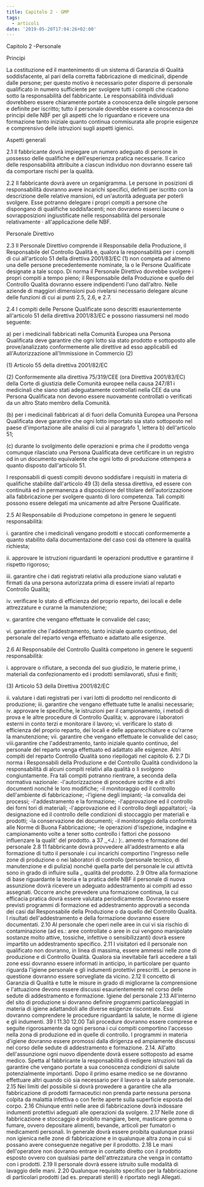 ```yaml
---
title: Capitolo 2 - GMP
tags:
  - articoli
date: '2019-05-20T17:04:26+02:00'
---
```

Capitolo 2 -Personale 

Principi 

La costituzione ed il mantenimento di un sistema di Garanzia di Qualità soddisfacente, al pari della corretta fabbricazione di medicinali, dipende dalle persone; per questo motivo è necessario poter disporre di personale qualificato in numero sufficiente per svolgere tutti i compiti che ricadono sotto la responsabilità del fabbricante. Le responsabilità individuali dovrebbero essere chiaramente portate a conoscenza delle singole persone e definite per iscritto; tutto il personale dovrebbe essere a conoscenza dei principi delle NBF per gli aspetti che lo riguardano e ricevere una formazione tanto iniziale quanto continua commisurata alle proprie esigenze e comprensivo delle istruzioni sugli aspetti igienici. 

Aspetti generali

2.1 Il fabbricante dovrà impiegare un numero adeguato di persone in µossesso delle qualifiche e dell'esperienza pratica necessarie. Il carico delle responsabilità attribuite a ciascun individuo non dovranno essere tali da comportare rischi per la qualità. 

2.2 Il fabbricante dovrà avere un organigramma. Le persone in posizioni di responsabilità dovranno avere incarichi specifici, definiti per iscritto con la descrizione delle relative mansioni, ed un'autorità adeguata per poterli svolgere. Esse potranno delegare i propri compiti a persone che dispongano di qualifiche soddisfacenti; non dovranno esserci lacune o sovrapposizioni ingiustificate nelle responsabilità del personale relativamente · all'applicazione delle NBF. 

Personale Direttivo 

2.3 Il Personale Direttivo comprende il Responsabile della Produzione, il Responsabile del Controllo Qualità e, qualora la responsabilità per i compiti di cui all'articolo 51 della direttiva 2001/83/EC (1) non competa ad almeno una delle persone precedentemente nominate, la o le Persone Qualificate designate a tale scopo. Di norma il Personale Direttivo dovrebbe svolgere i propri compiti a tempo pieno; il Responsabile della Produzione e quello del Controllo Qualità dovranno essere indipendenti l'uno dall'altro. Nelle aziende di maggiori dimensioni può rivelarsi necessario delegare alcune delle funzioni di cui ai punti 2.5, 2.6, e 2.7. 

2.4 I compiti delle Persone Qualificate sono descritti esaurientemente all'articolo 51 della direttiva 2001/83/EC e possono riassumersi nel modo seguente: 

a) per i medicinali fabbricati nella Comunità Europea una Persona Qualificata deve garantire che ogni lotto sia stato prodotto e sottoposto alle prove/analizzato conformemente alle direttive ad esso applicabili ed all'Autorizzazione all'Immissione in Commercio (2)

(1) Articolo 55 della direttiva 2001/82/EC 

(2) Conformemente alla direttiva 75/319/CEE (ora Direttiva 2001/83/EC) della Corte di giustizia delle Comunità europee nella causa 247/81 i medicinali che siano stati adeguatamente controllati nella CEE da una Persona Qualificata non devono essere nuovamente controllati o verificati da un altro Stato membro della Comunità. 

(b) per i medicinali fabbricati al di fuori della Comunità Europea una Persona Qualificata deve garantire che ogni lotto importato sia stato sottoposto nel paese d'importazione alle analisi di cui al paragrafo 1, lettera b) dell'articolo 51; 

(c) durante lo svolgimento delle operazioni e prima che il prodotto venga comunque rilasciato una Persona Qualificata deve certificare in un registro od in un documento equivalente che ogni lotto di produzione ottempera a quanto disposto dall'articolo 51. 

I responsabili di questi compiti devono soddisfare i requisiti in materia di qualifiche stabilite dall'articolo 49 (3) della stessa direttiva, ed essere con continuità ed in permanenza a disposizione del titolare dell'autorizzazione alla fabbricazione per svolgere quanto di loro competenza. Tali compiti possono essere delegati ma unicamente ad altre Persone Qualificate. 

2.5 Al Responsabile di Produzione competono in genere le seguenti responsabilità: 

i. garantire che i medicinali vengano prodotti e stoccati conformemente a quanto stabilito dalla documentazione del caso così da ottenere la qualità richiesta; 

ii. approvare le istruzioni riguardanti le operazioni produttive e garantirne il rispetto rigoroso; 

iii. garantire che i dati registrati relativi alla produzione siano valutati e firmati da una persona autorizzata prima di essere inviati al reparto Controllo Qualità; 

iv. verificare lo stato di efficienza del proprio reparto, dei locali e delle attrezzature e curarne la manutenzione; 

v. garantire che vengano effettuate le convalide del caso; 

vi. garantire che l'addestramento, tanto iniziale quanto continuo, del personale del reparto venga effettuato e adattato alle esigenze. 

2.6 Al Responsabile del Controllo Qualità competono in genere le seguenti responsabilità: 

i. approvare o rifiutare, a seconda del suo giudizio, le materie prime, i materiali da confezionamento ed i prodotti semilavorati, sfusi e finiti; 

(3) Articolo 53 della Direttiva 2001/82/EC 

ii. valutare i dati registrati per i vari lotti di prodotto nel rendiconto di produzione; iii. garantire che vengano effettuate tutte le analisi necessarie; iv. approvare le specifiche, le istruzioni per il campionamento, i metodi di prova e le altre procedure di Controllo Qualità; v. approvare i laboratori esterni in conto terzi e monitorare il lavoro; vi. verificare lo stato di efficienza del proprio reparto, dei locali e delle apparecchiature e cu'rarne la manutenzione; vii. garantire che vengano effettuate le convalide del caso; viii.garantire che l'addestramento, tanto iniziale quanto continuo, del personale del reparto venga effettuato ed adattato alle esigenze. Altri compiti del reparto Controllo Qualità sono riepilogati nel capitolo 6. 2.7 Di norma i Responsabili della Produzione e del Controllo Qualità condividono la responsabilità di alcuni compiti relativi alla qualità o li svolgono congiuntamente. Fra tali compiti potranno rientrare, a seconda della normativa nazionale: -l'autorizzazione di procedure scritte e di altri documenti nonché le loro modifiche; -il monitoraggio ed il controllo dell'ambiente di fabbricazione; -l'igiene degli impianti; -la convalida dei processi; -l'addestramento e la formazione; -l'approvazione ed il controllo dei forni tori di materiali; -l'approvazione ed il controllo degli appaltatori; -la designazione ed il controllo delle condizioni di stoccaggio per materiali e prodotti; -la conservazione dei documenti; -il monitoraggio della conformità alle Norme di Buona Fabbricazione; -le operazioni d'ispezione, indagine e campionamento volte a tener sotto controllo i fattori che possono influenzare la qualit' del prodotto. a 37 ,,<J.: }:. amento e formazione del personale 2.8 11 fabbricante dovrà provvedere all'addestramento e alla formazione di tutto il personale i cui incarichi comportino l'ingresso nelle zone di produzione o nei laboratori di controllo (personale tecnico, di manutenzione e di pulizia) nonché quella parte del personale le cui attività sono in grado di influire sulla _ qualità del prodotto. 2.9 Oltre alla formazione di base riguardante la teoria e la pratica delle NBF il personale di nuova assunzione dovrà ricevere un adeguato addestramento ai compiti ad esso assegnati. Occorre anche prevedere una formazione continua, la cui efficacia pratica dovrà essere valutata periodicamente. Dovranno essere previsti programmi di formazione ed addestramento approvati a seconda dei casi dal Responsabile della Produzione o da quello del Controllo Qualità. I risultati dell'addestramento e della formazione dovranno essere documentati. 2.10 Al personale che operi nelle aree in cui vi sia rischio di contaminazione (ad es.: aree controllate o aree in cui vengono manipolate sostanze molto attive, tossiche, infettive o sensibilizzanti) dovrà essere impartito un addestramento specifico. 2.11 I visitatori ed il personale non qualificato non dovranno, in linea di massima, essere ammessi nelle zone di produzione e di Controllo Qualità. Qualora sia inevitabile farli accedere a tali zone essi dovranno essere informati in anticipo, in particolare per quanto riguarda l'igiene personale e gli indumenti protettivi prescritti. Le persone in questione dovranno essere sorvegliate da vicino. 2.12 Il concetto di Garanzia di Qualità e tutte le misure in grado di migliorarne la comprensione e l'attuazione devono essere discussi esaurientemente nel corso delle sedute di addestramento e formazione. Igiene del personale 2.13 All'interno del sito di produzione si dovranno definire programmi particolareggiati in materia di igiene adattandoli alle diverse esigenze riscontrate. Essi dovranno comprendere le procedure riguardanti la salute, le norme di igiene e gli indumenti. 39 I 11.30 12.00 Tali procedure dovranno essere comprese e seguite rigorosamente da ogni persona i cui compiti comportino l'accesso nella zona di produzione ed in quelle di controllo. I programmi in materia d'igiene dovranno essere promossi dalla dirigenza ed ampiamente discussi nel corso delle sedute di addestramento e formazione. 2.14. All'atto dell'assunzione ogni nuovo dipendente dovrà essere sottoposto ad esame medico. Spetta al fabbricante la responsabilità di redigere istruzioni tali da garantire che vengano portate a sua conoscenza condizioni di salute potenzialmente importanti. Dopo il primo esame medico se ne dovranno effettuare altri quando ciò sia necessario per il lavoro e la salute personale. 2.15 Nei limiti del possibile si dovrà prowedere a garantire che alla fabbricazione di prodotti farmaceutici non prenda parte nessuna persona colpita da malattia infettiva o con ferite aperte sulla superficie esposta del corpo. 2.16 Chiunque entri nelle aree di fabbricazione dovrà indossare indumenti protettivi adeguati alle operazioni da svolgere. 2.17 Nelle zone di fabbricazione e stoccaggio è proibito mangiare, bere, masticare gomma o fumare, ovvero depositare alimenti, bevande, articoli per fumatori o medicamenti personali. In generale dovrà essere proibita qualunque prassi non igienica nelle zone di fabbricazione e in qualunque altra zona in cui si possano avere conseguenze negative per il prodotto. 2.18 Le mani dell'operatore non dovranno entrare in contatto diretto con il prodotto esposto ovvero con qualsiasi parte dell'attrezzatura che venga in contatto con i prodotti. 2.19 Il personale dovrà essere istruito sulle modalità di lavaggio delle mani. 2.20 Qualunque requisito specifico per la fabbricazione di particolari prodotti (ad es. preparati sterili) è riportato negli Allegati.

